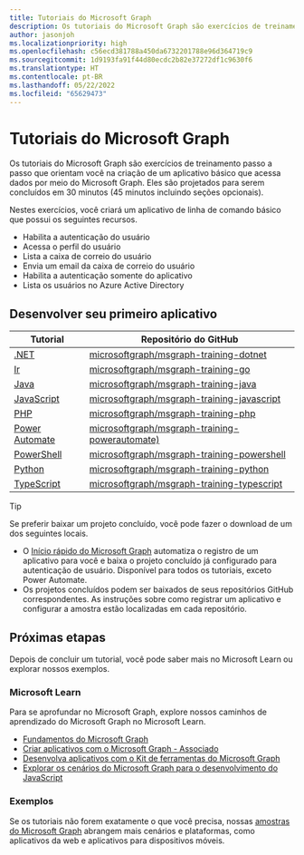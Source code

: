 ```yaml
---
title: Tutoriais do Microsoft Graph
description: Os tutoriais do Microsoft Graph são exercícios de treinamento passo a passo que orientam você na criação de um aplicativo básico que acessa dados por meio do Microsoft Graph.
author: jasonjoh
ms.localizationpriority: high
ms.openlocfilehash: c56ecd381788a450da6732201788e96d364719c9
ms.sourcegitcommit: 1d9193fa91f44d80ecdc2b82e37272df1c9630f6
ms.translationtype: HT
ms.contentlocale: pt-BR
ms.lasthandoff: 05/22/2022
ms.locfileid: "65629473"
---
```

# <a name="microsoft-graph-tutorials"></a>Tutoriais do Microsoft Graph

Os tutoriais do Microsoft Graph são exercícios de treinamento passo a passo que orientam você na criação de um aplicativo básico que acessa dados por meio do Microsoft Graph. Eles são projetados para serem concluídos em 30 minutos (45 minutos incluindo seções opcionais).

Nestes exercícios, você criará um aplicativo de linha de comando básico que possui os seguintes recursos.

- Habilita a autenticação do usuário
- Acessa o perfil do usuário
- Lista a caixa de correio do usuário
- Envia um email da caixa de correio do usuário
- Habilita a autenticação somente do aplicativo
- Lista os usuários no Azure Active Directory

## <a name="build-your-first-app"></a>Desenvolver seu primeiro aplicativo

| Tutorial | Repositório do GitHub |
|----------|-------------------|
| [.NET](/tutorials/dotnet) | [microsoftgraph/msgraph-training-dotnet](https://github.com/microsoftgraph/msgraph-training-dotnet) |
| [Ir](/tutorials/go) | [microsoftgraph/msgraph-training-go](https://github.com/microsoftgraph/msgraph-training-go) |
| [Java](/tutorials/java) | [microsoftgraph/msgraph-training-java](https://github.com/microsoftgraph/msgraph-training-java) |
| [JavaScript](/tutorials/javascript) | [microsoftgraph/msgraph-training-javascript](https://github.com/microsoftgraph/msgraph-training-javascript) |
| [PHP](/tutorials/php) | [microsoftgraph/msgraph-training-php](https://github.com/microsoftgraph/msgraph-training-php) |
| [Power Automate](/tutorials/power-automate) | [microsoftgraph/msgraph-training-powerautomate)](https://github.com/microsoftgraph/msgraph-training-powerautomate) |
| [PowerShell](/tutorials/powershell) | [microsoftgraph/msgraph-training-powershell](https://github.com/microsoftgraph/msgraph-training-powershell) |
| [Python](/tutorials/python) | [microsoftgraph/msgraph-training-python](https://github.com/microsoftgraph/msgraph-training-python) |
| [TypeScript](/tutorials/typescript) | [microsoftgraph/msgraph-training-typescript](https://github.com/microsoftgraph/msgraph-training-typescript) |

> [!TIP]
> Se preferir baixar um projeto concluído, você pode fazer o download de um dos seguintes locais.
>
> - O [Início rápido do Microsoft Graph](https://developer.microsoft.com/graph/quick-start) automatiza o registro de um aplicativo para você e baixa o projeto concluído já configurado para autenticação de usuário. Disponível para todos os tutoriais, exceto Power Automate.
> - Os projetos concluídos podem ser baixados de seus repositórios GitHub correspondentes. As instruções sobre como registrar um aplicativo e configurar a amostra estão localizadas em cada repositório.

## <a name="next-steps"></a>Próximas etapas

Depois de concluir um tutorial, você pode saber mais no Microsoft Learn ou explorar nossos exemplos.

### <a name="microsoft-learn"></a>Microsoft Learn

Para se aprofundar no Microsoft Graph, explore nossos caminhos de aprendizado do Microsoft Graph no Microsoft Learn.

- [Fundamentos do Microsoft Graph](/learn/paths/m365-msgraph-fundamentals)
- [Criar aplicativos com o Microsoft Graph - Associado](/learn/paths/m365-msgraph-associate)
- [Desenvolva aplicativos com o Kit de ferramentas do Microsoft Graph](/learn/paths/m365-msgraph-toolkit)
- [Explorar os cenários do Microsoft Graph para o desenvolvimento do JavaScript](/learn/paths/m365-msgraph-scenarios)

### <a name="samples"></a>Exemplos

Se os tutoriais não forem exatamente o que você precisa, nossas [amostras do Microsoft Graph](/samples/browse/?products=ms-graph) abrangem mais cenários e plataformas, como aplicativos da web e aplicativos para dispositivos móveis.
